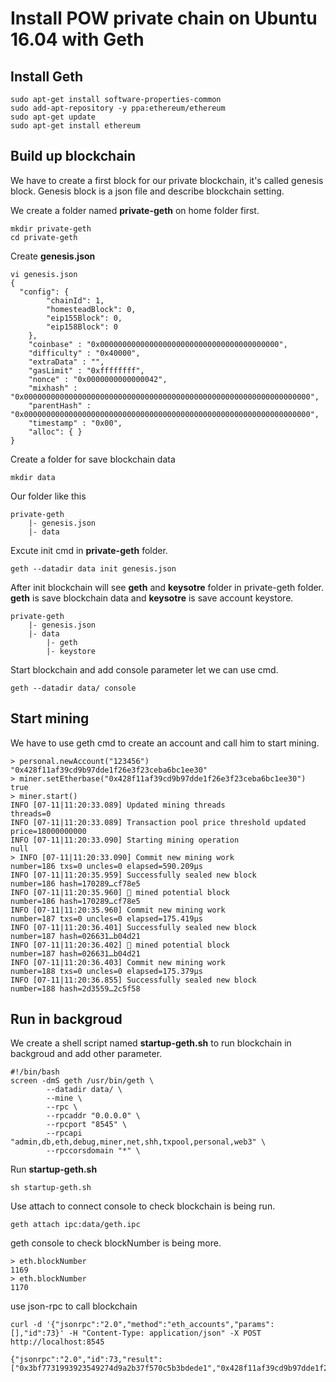 # Install POW private chain on Ubuntu 16.04 with Geth

## Install Geth

```
sudo apt-get install software-properties-common
sudo add-apt-repository -y ppa:ethereum/ethereum
sudo apt-get update
sudo apt-get install ethereum
```

## Build up blockchain

We have to create a first block for our private blockchain, it's called genesis block. Genesis block is a json file and describe blockchain setting.  

We create a folder named **private-geth** on home folder first.

```
mkdir private-geth
cd private-geth
```

Create **genesis.json**

```
vi genesis.json
{
  "config": {
        "chainId": 1,
        "homesteadBlock": 0,
        "eip155Block": 0,
        "eip158Block": 0
    },
    "coinbase" : "0x0000000000000000000000000000000000000000",
    "difficulty" : "0x40000",
    "extraData" : "",
    "gasLimit" : "0xffffffff",
    "nonce" : "0x0000000000000042",
    "mixhash" : "0x0000000000000000000000000000000000000000000000000000000000000000",
    "parentHash" : "0x0000000000000000000000000000000000000000000000000000000000000000",
    "timestamp" : "0x00",
    "alloc": { }
}
```

Create a folder for save blockchain data
```
mkdir data
```

Our folder like this
```
private-geth
    |- genesis.json
    |- data
```

Excute init cmd in **private-geth** folder.
```
geth --datadir data init genesis.json
```

After init blockchain will see **geth** and **keysotre** folder in private-geth folder. **geth** is save blockchain data and **keysotre** is save account keystore.
```
private-geth
    |- genesis.json
    |- data
        |- geth
        |- keystore
```

Start blockchain and add console parameter let we can use cmd.
```
geth --datadir data/ console
```

## Start mining

We have to use geth cmd to create an account and call him to start mining.

```
> personal.newAccount("123456")
"0x428f11af39cd9b97dde1f26e3f23ceba6bc1ee30" 
> miner.setEtherbase("0x428f11af39cd9b97dde1f26e3f23ceba6bc1ee30")
true
> miner.start()
INFO [07-11|11:20:33.089] Updated mining threads                   threads=0
INFO [07-11|11:20:33.089] Transaction pool price threshold updated price=18000000000
INFO [07-11|11:20:33.090] Starting mining operation
null
> INFO [07-11|11:20:33.090] Commit new mining work                   number=186 txs=0 uncles=0 elapsed=590.209µs
INFO [07-11|11:20:35.959] Successfully sealed new block            number=186 hash=170289…cf78e5
INFO [07-11|11:20:35.960] 🔨 mined potential block                  number=186 hash=170289…cf78e5
INFO [07-11|11:20:35.960] Commit new mining work                   number=187 txs=0 uncles=0 elapsed=175.419µs
INFO [07-11|11:20:36.401] Successfully sealed new block            number=187 hash=026631…b04d21
INFO [07-11|11:20:36.402] 🔨 mined potential block                  number=187 hash=026631…b04d21
INFO [07-11|11:20:36.403] Commit new mining work                   number=188 txs=0 uncles=0 elapsed=175.379µs
INFO [07-11|11:20:36.855] Successfully sealed new block            number=188 hash=2d3559…2c5f58
```

## Run in backgroud

We create a shell script named **startup-geth.sh** to run blockchain in backgroud and add other parameter.
```
#!/bin/bash
screen -dmS geth /usr/bin/geth \
        --datadir data/ \
        --mine \
        --rpc \
        --rpcaddr "0.0.0.0" \
        --rpcport "8545" \
        --rpcapi "admin,db,eth,debug,miner,net,shh,txpool,personal,web3" \
        --rpccorsdomain "*" \
```

Run **startup-geth.sh**
```
sh startup-geth.sh
```

Use attach to connect console to check blockchain is being run.
```
geth attach ipc:data/geth.ipc
```

geth console to check blockNumber is being more.
```
> eth.blockNumber
1169
> eth.blockNumber
1170
```

use json-rpc to call blockchain
```
curl -d '{"jsonrpc":"2.0","method":"eth_accounts","params":[],"id":73}' -H "Content-Type: application/json" -X POST http://localhost:8545

{"jsonrpc":"2.0","id":73,"result":["0x3bf7731993923549274d9a2b37f570c5b3bdede1","0x428f11af39cd9b97dde1f26e3f23ceba6bc1ee30"]}
```
